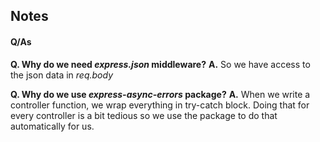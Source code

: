 ## Notes

#### Q/As

**Q. Why do we need _express.json_ middleware?**
**A.** So we have access to the json data in _req.body_

**Q. Why do we use _express-async-errors_ package?**
**A.** When we write a controller function, we wrap everything in try-catch block. Doing that for every controller is a bit tedious so we use the package to do that automatically for us.
